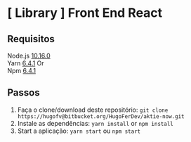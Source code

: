# [ Library ] Front End React

## Requisitos

Node.js [10.16.0](https://nodejs.org/dist/v10.16.0)\
Yarn [6.4.1](https://github.com/yarnpkg/yarn/releases/tag/v1.16.0) Or\
Npm [6.4.1](https://www.npmjs.com/package/npm/v/6.4.1)

## Passos

1. Faça o clone/download deste repositório: `git clone https://hugofv@bitbucket.org/HugoFerDev/aktie-now.git`
2. Instale as dependências: `yarn install` or `npm install`
3. Start a aplicação: `yarn start` ou `npm start`
